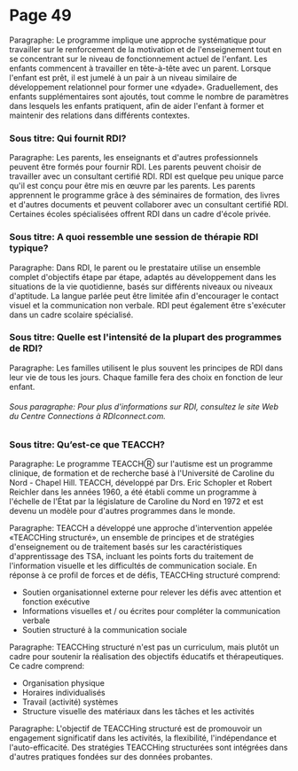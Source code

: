 # Page 49

Paragraphe: Le programme implique une approche systématique pour travailler sur le renforcement de la motivation et de l'enseignement tout en se concentrant sur le niveau de fonctionnement actuel de l'enfant. Les enfants commencent à travailler en tête-à-tête avec un parent. Lorsque l'enfant est prêt, il est jumelé à un pair à un niveau similaire de développement relationnel pour former une «dyade». Graduellement, des enfants supplémentaires sont ajoutés, tout comme le nombre de paramètres dans lesquels les enfants pratiquent, afin de aider l'enfant à former et maintenir des relations dans différents contextes.

### Sous titre: Qui fournit RDI?

Paragraphe: Les parents, les enseignants et d'autres professionnels peuvent être formés pour fournir RDI. Les parents peuvent choisir de travailler avec un consultant certifié RDI. RDI est quelque peu unique parce qu'il est conçu pour être mis en œuvre par les parents. Les parents apprennent le programme grâce à des séminaires de formation, des livres et d'autres documents et peuvent collaborer avec un consultant certifié RDI. Certaines écoles spécialisées offrent RDI dans un cadre d'école privée.

### Sous titre: A quoi ressemble une session de thérapie RDI typique?

Paragraphe: Dans RDI, le parent ou le prestataire utilise un ensemble complet d'objectifs étape par étape, adaptés au développement dans les situations de la vie quotidienne, basés sur différents niveaux ou niveaux d'aptitude. La langue parlée peut être limitée afin d'encourager le contact visuel et la communication non verbale. RDI peut également être s'exécuter dans un cadre scolaire spécialisé.

### Sous titre: Quelle est l'intensité de la plupart des programmes de RDI?

Paragraphe: Les familles utilisent le plus souvent les principes de RDI dans leur vie de tous les jours. Chaque famille fera des choix en fonction de leur enfant.

###### Sous paragraphe: Pour plus d'informations sur RDI, consultez le site Web du Centre Connections à RDIconnect.com.

### Sous titre: Qu’est-ce que TEACCH?

Paragraphe: Le programme TEACCHⓇ sur l'autisme est un programme clinique, de formation et de recherche basé à l'Université de Caroline du Nord - Chapel Hill. TEACCH, développé par Drs. Eric Schopler et Robert Reichler dans les années 1960, a été établi comme un programme à l'échelle de l'État par la législature de Caroline du Nord en 1972 et est devenu un modèle pour d'autres programmes dans le monde.

Paragraphe: TEACCH a développé une approche d'intervention appelée «TEACCHing structuré», un ensemble de principes et de stratégies d'enseignement ou de traitement basés sur les caractéristiques d'apprentissage des TSA, incluant les points forts du traitement de l'information visuelle et les difficultés de communication sociale. En réponse à ce profil de forces et de défis, TEACCHing structuré comprend:
  * Soutien organisationnel externe pour relever les défis avec attention et fonction exécutive
  * Informations visuelles et / ou écrites pour compléter la communication verbale
  * Soutien structuré à la communication sociale
  
Paragraphe: TEACCHing structuré n'est pas un curriculum, mais plutôt un cadre pour soutenir la réalisation des objectifs éducatifs et thérapeutiques. Ce cadre comprend:
  * Organisation physique
  * Horaires individualisés
  * Travail (activité) systèmes
  * Structure visuelle des matériaux dans les tâches et les activités
  
Paragraphe: L'objectif de TEACCHing structuré est de promouvoir un engagement significatif dans les activités, la flexibilité, l'indépendance et l'auto-efficacité. Des stratégies TEACCHing structurées sont intégrées dans d'autres pratiques fondées sur des données probantes.
